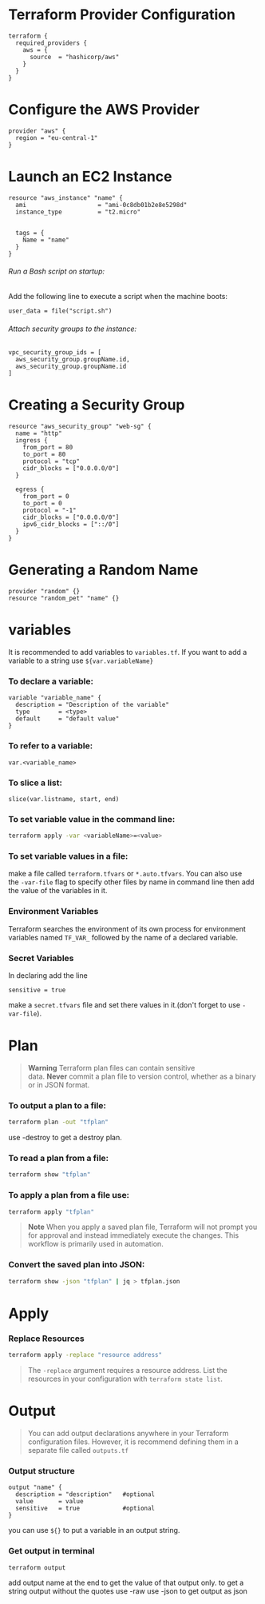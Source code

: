 # Terraform Provider Configuration
```hcl
terraform {
  required_providers {
    aws = {
      source  = "hashicorp/aws"
    }
  }
}
```
# Configure the AWS Provider
```hcl
provider "aws" {
  region = "eu-central-1"
}
```
# Launch an EC2 Instance
```hcl
resource "aws_instance" "name" {
  ami                    = "ami-0c8db01b2e8e5298d"
  instance_type          = "t2.micro"


  tags = {
    Name = "name"
  }
}
```
###### Run a Bash script on startup:
Add the following line to execute a script when the machine boots:
```hcl
user_data = file("script.sh")
```
###### Attach security groups to the instance:
```hcl
vpc_security_group_ids = [
  aws_security_group.groupName.id,
  aws_security_group.groupName.id
]
```

# Creating a Security Group
```hcl
resource "aws_security_group" "web-sg" {
  name = "http"
  ingress {
    from_port = 80
	to_port = 80
	protocol = "tcp"
	cidr_blocks = ["0.0.0.0/0"]
  }

  egress {
	from_port = 0
	to_port = 0
	protocol = "-1"
	cidr_blocks = ["0.0.0.0/0"]
	ipv6_cidr_blocks = ["::/0"]
  }
}
```
# Generating a Random Name
```hcl
provider "random" {}
resource "random_pet" "name" {}
```
# variables 
It is recommended to add variables to `variables.tf`.
If you want to add a variable to a string use `${var.variableName}`
### To declare a variable:
```hcl
variable "variable_name" {
  description = "Description of the variable"
  type        = <type>
  default     = "default value"
}

```
### To refer to a variable:
```hcl
var.<variable_name>
```
### To slice a list:
```hcl
slice(var.listname, start, end)
```
### To set variable value in the command line:
```bash
terraform apply -var <variableName>=<value>
```
### To set variable values in a file:
make a file called `terraform.tfvars` or `*.auto.tfvars`. You can also use the `-var-file` flag to specify other files by name in command line then add the value of the variables in it.
### Environment Variables
Terraform searches the environment of its own process for environment variables named `TF_VAR_` followed by the name of a declared variable.
### Secret Variables
In declaring add the line
```hcl
sensitive = true
```
make a `secret.tfvars` file and set there values in it.(don't forget to use `-var-file`).
# Plan
> **Warning**
> Terraform plan files can contain sensitive data. **Never** commit a plan file to version control, whether as a binary or in JSON format.

### To output a plan to a file:
```bash
terraform plan -out "tfplan"
```
use -destroy to get a destroy plan.
### To read a plan from a file:
```bash
terraform show "tfplan"
```
### To apply a plan from a file use:
```bash
terraform apply "tfplan"
```
> **Note**
> When you apply a saved plan file, Terraform will not prompt you for approval and instead immediately execute the changes. This workflow is primarily used in automation.
### Convert the saved plan into JSON:
```bash
terraform show -json "tfplan" | jq > tfplan.json
```
# Apply
### Replace Resources
```bash
terraform apply -replace "resource address"
```
> The `-replace` argument requires a resource address. List the resources in your configuration with `terraform state list`.

# Output
> You can add output declarations anywhere in your Terraform configuration files. However, it is recommend defining them in a separate file called `outputs.tf`
### Output structure
```hcl
output "name" {
  description = "description"   #optional
  value       = value
  sensitive   = true            #optional
}
```
you can use `${}` to put a variable in an output string.
### Get output in terminal
```bash
terraform output
```
add output name at the end to get the value of that output only.
to get a string output without the quotes use -raw
use -json to get output as json